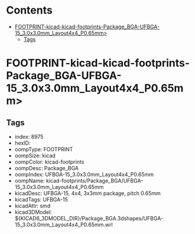 



Contents
========

* [FOOTPRINT-kicad-kicad-footprints-Package_BGA-UFBGA-15_3.0x3.0mm_Layout4x4_P0.65mm>](#footprint-kicad-kicad-footprints-package_bga-ufbga-15_30x30mm_layout4x4_p065mm)
	* [Tags](#tags)

# FOOTPRINT-kicad-kicad-footprints-Package_BGA-UFBGA-15_3.0x3.0mm_Layout4x4_P0.65mm>

## Tags

- index: 8975
- hexID: 
- oompType: FOOTPRINT
- oompSize: kicad
- oompColor: kicad-footprints
- oompDesc: Package_BGA
- oompIndex: UFBGA-15_3.0x3.0mm_Layout4x4_P0.65mm
- oompName: kicad-footprints/Package_BGA/UFBGA-15_3.0x3.0mm_Layout4x4_P0.65mm
- kicadDesc: UFBGA-15, 4x4, 3x3mm package, pitch 0.65mm
- kicadTags: UFBGA-15
- kicadAttr: smd
- kicad3DModel: ${KICAD6_3DMODEL_DIR}/Package_BGA.3dshapes/UFBGA-15_3.0x3.0mm_Layout4x4_P0.65mm.wrl
